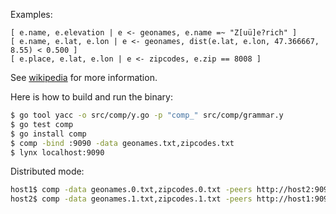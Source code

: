 Examples:
```
[ e.name, e.elevation | e <- geonames, e.name =~ "Z[uü]e?rich" ]
[ e.name, e.lat, e.lon | e <- geonames, dist(e.lat, e.lon, 47.366667, 8.55) < 0.500 ]
[ e.place, e.lat, e.lon | e <- zipcodes, e.zip == 8008 ]
```

See [wikipedia](http://en.wikipedia.org/wiki/List_comprehension) for more information.

Here is how to build and run the binary:
``` bash
$ go tool yacc -o src/comp/y.go -p "comp_" src/comp/grammar.y
$ go test comp
$ go install comp
$ comp -bind :9090 -data geonames.txt,zipcodes.txt
$ lynx localhost:9090
```

Distributed mode:
``` bash
host1$ comp -data geonames.0.txt,zipcodes.0.txt -peers http://host2:9090/part
host2$ comp -data geonames.1.txt,zipcodes.1.txt -peers http://host1:9090/part
```
